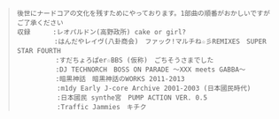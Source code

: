 > ```
>後世にナードコアの文化を残すためにやっております。1部曲の順番がおかしいですがご了承ください
>収録    　:レオパルドン(高野政所) cake or girl?
>　      　:はんだやレイヴ(八卦商会)　ファック!マルチね☆彡REMIXES　SUPER STAR FOURTH　
>        　 :すだちょろぱer☆BBS (仮称)　ごちそうさまでした
>        　 :DJ TECHNORCH　BOSS ON PARADE 〜XXX meets GABBA〜
>        　 :暗黒神話　暗黒神話のWORKS 2011-2013
>           :m1dy Early J-core Archive 2001-2003 (日本國民時代)
>           :日本國民 synthe宮　PUMP ACTION VER. 0.5
>           :Traffic Jammies　キチク
